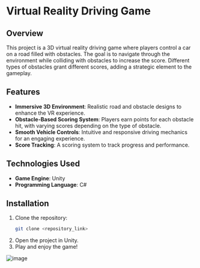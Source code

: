 # Virtual Reality Driving Game

## Overview
This project is a 3D virtual reality driving game where players control a car on a road filled with obstacles. The goal is to navigate through the environment while colliding with obstacles to increase the score. Different types of obstacles grant different scores, adding a strategic element to the gameplay.

## Features
- **Immersive 3D Environment**: Realistic road and obstacle designs to enhance the VR experience.
- **Obstacle-Based Scoring System**: Players earn points for each obstacle hit, with varying scores depending on the type of obstacle.
- **Smooth Vehicle Controls**: Intuitive and responsive driving mechanics for an engaging experience.
- **Score Tracking**: A scoring system to track progress and performance.

## Technologies Used
- **Game Engine**: Unity
- **Programming Language**: C#

## Installation
1. Clone the repository:
   ```bash
   git clone <repository_link>
   ```
2. Open the project in Unity.
4. Play and enjoy the game!

![image](https://github.com/user-attachments/assets/29595f25-c9f6-449a-bddf-95cf34fe3b52)
